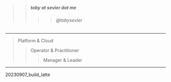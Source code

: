 

> 
>> ##### toby at sevier dot me
>>>> ###### @tobysevier

---

> Platform & Cloud
>> Operator & Practitioner
>>> Manager & Leader

---



20230907_build_latte